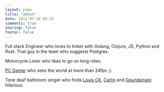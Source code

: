 ```yaml
---
layout: page
title: "about"
date: 2012-07-24 03:16
comments: true
sharing: false
footer: false
---
```


Full stack Engineer who loves to tinker with Golang, Clojure, JS, Python and Rust. That guy in the team who suggests Postgres. 

Motorcycle Lover who likes to go on long rides.

[PC Gamer](https://en.wikipedia.org/wiki/PC_Master_Race) who sees the world at more than 24fps ;).

Tone deaf bathroom singer who finds [Louis CK](https://www.youtube.com/results?search_query=louis+ck), [Carlin](https://www.youtube.com/results?search_query=george+carlin) and [Goundamani](https://www.youtube.com/results?search_query=goundamani) hilarious. 





